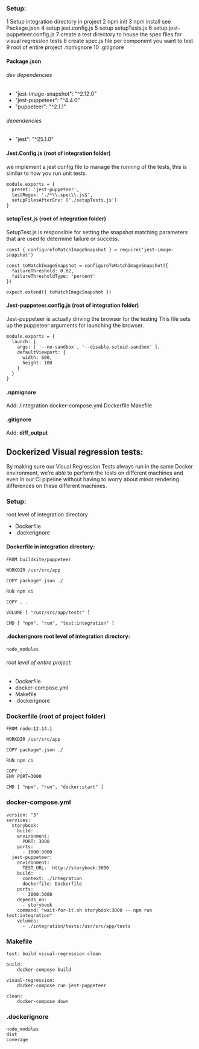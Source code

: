 ### Setup:

1 Setup integration directory in project
2 npm init
3 npm install see Package.json
4 setup jest.config.js
5 setup setupTests.js
6 setup jest-puppeteer.config.js
7 create a test directory to house the spec files for visual regression tests
8 create spec.js file per component you want to test
9 root of entire project .npmignore
10 .gitignore

#### Package.json
###### dev dependencies
* "jest-image-snapshot": "^2.12.0"
* "jest-puppeteer": "^4.4.0"
* "puppeteer": "^2.1.1"

###### dependencies
* "jest": "^25.1.0"

#### Jest.Config.js (root of integration folder)
we implement a jest config file to manage the running of the tests, this is similar to how you run unit tests.

```
module.exports = {
  preset: 'jest-puppeteer',
  testRegex: './*\\.spec\\.js$',
  setupFilesAfterEnv: ['./setupTests.js']
}
```
#### setupTest.js (root of integration folder)
SetupTest.js is responsible for setting the snapshot matching parameters that are used to determine failure or success.

```
const { configureToMatchImageSnapshot } = require('jest-image-snapshot')

const toMatchImageSnapshot = configureToMatchImageSnapshot({
  failureThreshold: 0.02,
  failureThresholdType: 'percent'
})

expect.extend({ toMatchImageSnapshot })
```

#### Jest-puppeteer.config.js (root of integration folder)

Jest-puppeteer is actually driving the browser for the testing
This file sets up the puppeteer arguments for launching the browser.
```
module.exports = {
  launch: {
    args: [ '--no-sandbox', '--disable-setuid-sandbox' ],
    defaultViewport: {
      width: 600,
      height: 100
    }
  }
}
```
#### .npmignore

Add:
/integration
docker-compose.yml
Dockerfile
Makefile

#### .gitignore
Add:
__diff_output__


## Dockerized Visual regression tests:

By making sure our Visual Regression Tests always run in the same Docker environment, we’re able to perform the tests on different machines and even in our CI pipeline without having to worry about minor rendering differences on these different machines.

### Setup:
 root level of integration directory

* Dockerfile
* .dockerignore

#### Dockerfile in integration directory:
```
FROM buildkite/puppeteer

WORKDIR /usr/src/app

COPY package*.json ./

RUN npm ci

COPY . .

VOLUME [ "/usr/src/app/tests" ]

CMD [ "npm", "run", "test:integration" ]
```

#### .dockerignore root level of integration directory:
```
node_modules
```

###### root level of entire project:

* Dockerfile
* docker-compose.yml
* Makefile
* .dockerignore

### Dockerfile (root of project folder)
```
FROM node:12.14.1

WORKDIR /usr/src/app

COPY package*.json ./

RUN npm ci

COPY . .
ENV PORT=3000

CMD [ "npm", "run", "docker:start" ]
```

### docker-compose.yml
```
version: "3"
services:
  storybook:
    build: .
    environment:
      PORT: 3000
    ports:
      - 3000:3000
  jest-puppeteer:
    environment:
      TEST_URL:  http://storybook:3000
    build:
      context: ./integration
      dockerfile: Dockerfile
    ports:
      - 3000:3000
    depends_on:
      - storybook
    command: "wait-for-it.sh storybook:3000 -- npm run test:integration"
    volumes:
      - ./integration/tests:/usr/src/app/tests
```

### Makefile
```
test: build visual-regression clean

build:
	docker-compose build

visual-regression:
	docker-compose run jest-puppeteer

clean:
	docker-compose down
```

### .dockerignore
```
node_modules
dist
coverage
```
